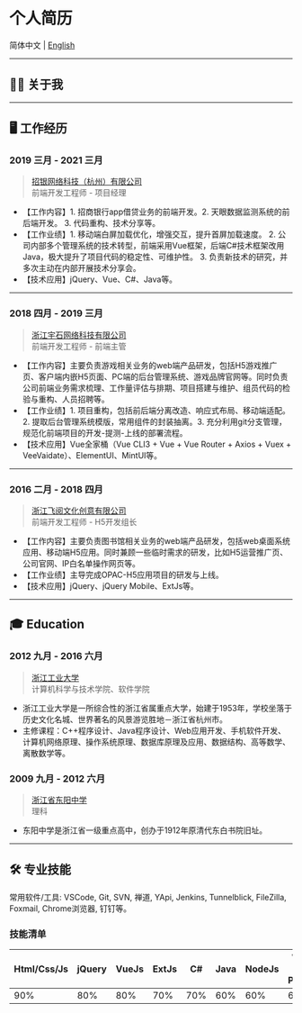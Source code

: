 
# 个人简历

简体中文 | [English](en_README.MD)

---

## 🤵🏻 关于我



---

## 🖥 工作经历

### 2019 三月 - 2021 三月
> [招银网络科技（杭州）有限公司](https://cmbnt.cmbchina.com/)
> <br>前端开发工程师 - 项目经理

* 【工作内容】1. 招商银行app借贷业务的前端开发。2. 天眼数据监测系统的前后端开发。 3. 代码重构、技术分享等。
* 【工作业绩】1. 移动端白屏加载优化，增强交互，提升首屏加载速度。 2. 公司内部多个管理系统的技术转型，前端采用Vue框架，后端C#技术框架改用Java，极大提升了项目代码的稳定性、可维护性。 3. 负责新技术的研究，并多次主动在内部开展技术分享会。
* 【技术应用】jQuery、Vue、C#、Java等。

---

### 2018 四月 - 2019 三月
> [浙江宇石网络科技有限公司](https://www.zjyushi.com/)
> <br>前端开发工程师 - 前端主管

* 【工作内容】主要负责游戏相关业务的web端产品研发，包括H5游戏推广页、客户端内嵌H5页面、PC端的后台管理系统、游戏品牌官网等。同时负责公司前端业务需求梳理、工作量评估与排期、项目搭建与维护、组员代码的检验与重构、人员招聘等。
* 【工作业绩】1. 项目重构，包括前后端分离改造、响应式布局、移动端适配。2. 提取后台管理系统模版，常用组件的封装抽离。3. 充分利用git分支管理，规范化前端项目的开发-提测-上线的部署流程。
* 【技术应用】Vue全家桶（Vue CLI3 + Vue + Vue Router + Axios + Vuex + VeeVaidate）、ElementUI、MintUI等。

---

### 2016 二月 - 2018 四月
> [浙江飞阅文化创意有限公司](https://www.flyread.cn/)
> <br>前端开发工程师 - H5开发组长

* 【工作内容】主要负责图书馆相关业务的web端产品研发，包括web桌面系统应用、移动端H5应用。同时兼顾一些临时需求的研发，比如H5运营推广页、公司官网、IP白名单操作网页等。
* 【工作业绩】主导完成OPAC-H5应用项目的研发与上线。
* 【技术应用】jQuery、jQuery Mobile、ExtJs等。

---

## 🎓 Education

### 2012 九月 - 2016 六月
> [浙江工业大学](https://www.zjut.edu.cn/) 
> <br>计算机科学与技术学院、软件学院

* 浙江工业大学是一所综合性的浙江省属重点大学，始建于1953年，学校坐落于历史文化名城、世界著名的风景游览胜地－浙江省杭州市。
* 主修课程：C++程序设计、Java程序设计、Web应用开发、手机软件开发、计算机网络原理、操作系统原理、数据库原理及应用、数据结构、高等数学、离散数学等。

### 2009 九月 - 2012 六月
> [浙江省东阳中学](http://www.zjdyzx.com/) 
> <br>理科

* 东阳中学是浙江省一级重点高中，创办于1912年原清代东白书院旧址。

---

## 🛠 专业技能

常用软件/工具: VSCode, Git, SVN, 禅道, YApi, Jenkins, Tunnelblick, FileZilla, Foxmail, Chrome浏览器, 钉钉等。

### 技能清单
| Html/Css/Js | jQuery | VueJs | ExtJs | C# | Java | NodeJs | Weixin Mini Program | iOS/Android |
| --------- | --------- | --------- | --------- | --------- | --------- | --------- | --------- | --------- |
| 90% | 80%| 80%| 70% | 70% | 60% | 60% | 60% | 20% |
